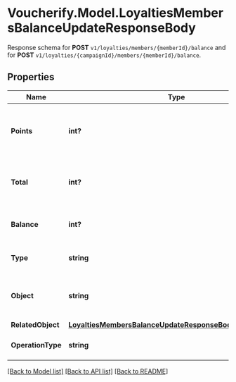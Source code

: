 # Voucherify.Model.LoyaltiesMembersBalanceUpdateResponseBody
Response schema for **POST** `v1/loyalties/members/{memberId}/balance` and for **POST** `v1/loyalties/{campaignId}/members/{memberId}/balance`.

## Properties

Name | Type | Description | Notes
------------ | ------------- | ------------- | -------------
**Points** | **int?** | The incremental points removed or added to the current balance on the loyalty card. | [optional] 
**Total** | **int?** | The total of points accrued over the lifetime of the loyalty card. | [optional] 
**Balance** | **int?** | The balance after adding/removing points. | [optional] 
**Type** | **string** | The type of voucher being modified. | [optional] 
**Object** | **string** | The type of the object represented by JSON. Default is balance. | [optional] [default to ObjectEnum.Balance]
**RelatedObject** | [**LoyaltiesMembersBalanceUpdateResponseBodyRelatedObject**](LoyaltiesMembersBalanceUpdateResponseBodyRelatedObject.md) |  | [optional] 
**OperationType** | **string** | The type of operation being performed. | [optional] 

[[Back to Model list]](../README.md#documentation-for-models) [[Back to API list]](../README.md#documentation-for-api-endpoints) [[Back to README]](../README.md)

